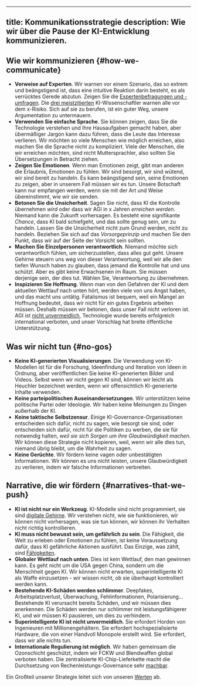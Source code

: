 

---
title: Kommunikationsstrategie
description: Wie wir über die Pause der KI-Entwicklung kommunizieren.
---

## Wie wir kommunizieren {#how-we-communicate}

- **Verweise auf Experten**. Wir warnen vor einem Szenario, das so extrem und beängstigend ist, dass eine intuitive Reaktion darin besteht, es als verrücktes Gerede abzutun. Zeigen Sie die [Expertenbefragungen und -umfragen](/polls-and-surveys). Die [drei meistzitierten](https://twitter.com/PauseAI/status/1734641804245455017) KI-Wissenschaftler warnen alle vor dem x-Risiko. Sich auf sie zu berufen, ist ein guter Weg, unsere Argumentation zu untermauern.
- **Verwenden Sie einfache Sprache**. Sie können zeigen, dass Sie die Technologie verstehen und Ihre Hausaufgaben gemacht haben, aber übermäßiger Jargon kann dazu führen, dass die Leute das Interesse verlieren. Wir möchten so viele Menschen wie möglich erreichen, also machen Sie die Sprache nicht zu kompliziert. Viele der Menschen, die wir erreichen möchten, sind nicht Muttersprachler, also sollten Sie Übersetzungen in Betracht ziehen.
- **Zeigen Sie Emotionen**. Wenn man Emotionen zeigt, gibt man anderen die Erlaubnis, Emotionen zu fühlen. Wir sind besorgt, wir sind wütend, wir sind bereit zu handeln. Es kann beängstigend sein, seine Emotionen zu zeigen, aber in unserem Fall müssen wir es tun. Unsere Botschaft kann nur empfangen werden, wenn sie mit der Art und Weise übereinstimmt, wie wir sie senden.
- **Betonen Sie die Unsicherheit**. Sagen Sie nicht, dass KI die Kontrolle übernehmen _wird_ oder dass wir AGI in x Jahren _erreichen werden_. Niemand kann die Zukunft vorhersagen. Es besteht eine signifikante _Chance_, dass KI bald schiefgeht, und das sollte genug sein, um zu handeln. Lassen Sie die Unsicherheit nicht zum Grund werden, nicht zu handeln. Beziehen Sie sich auf das _Vorsorgeprinzip_ und machen Sie den Punkt, dass wir auf der Seite der Vorsicht sein sollten.
- **Machen Sie Einzelpersonen verantwortlich**. Niemand möchte sich verantwortlich fühlen, um sicherzustellen, dass alles gut geht. Unsere Gehirne steuern uns weg von dieser Verantwortung, weil wir alle den tiefen Wunsch haben zu glauben, dass jemand die Kontrolle hat und uns schützt. Aber es gibt keine Erwachsenen im Raum. Sie müssen derjenige sein, der dies tut. Wählen Sie, Verantwortung zu übernehmen.
- **Inspizieren Sie Hoffnung**. Wenn man von den Gefahren der KI und dem aktuellen Wettlauf nach unten hört, werden viele von uns Angst haben, und das macht uns untätig. Fatalismus ist bequem, weil ein Mangel an Hoffnung bedeutet, dass wir nicht für ein gutes Ergebnis arbeiten müssen. Deshalb müssen wir betonen, dass unser Fall nicht verloren ist. AGI ist [nicht unvermeidlich](/feasibility), Technologie wurde bereits erfolgreich international verboten, und unser Vorschlag hat breite öffentliche Unterstützung.

## Was wir nicht tun {#no-gos}

- **Keine KI-generierten Visualisierungen**. Die Verwendung von KI-Modellen ist für die Forschung, Ideenfindung und Iteration von Ideen in Ordnung, aber veröffentlichen Sie keine KI-generierten Bilder und Videos. Selbst wenn wir nicht gegen KI sind, können wir leicht als Heuchler bezeichnet werden, wenn wir offensichtlich KI-generierte Inhalte verwenden.
- **Keine parteipolitischen Auseinandersetzungen**. Wir unterstützen keine politische Partei oder Ideologie. Wir haben keine Meinungen zu Dingen außerhalb der KI.
- **Keine taktische Selbstzensur**. Einige KI-Governance-Organisationen entscheiden sich dafür, nicht zu sagen, wie besorgt sie sind, oder entscheiden sich dafür, nicht für die Politiken zu werben, die sie für notwendig halten, _weil sie sich Sorgen um ihre Glaubwürdigkeit machen_. Wir können diese Strategie nicht kopieren, weil, wenn wir alle dies tun, niemand übrig bleibt, um die Wahrheit zu sagen.
- **Keine Gerüchte**. Wir fördern keine vagen oder unbestätigten Informationen. Wir können es uns nicht leisten, unsere Glaubwürdigkeit zu verlieren, indem wir falsche Informationen verbreiten.

## Narrative, die wir fördern {#narratives-that-we-push}

- **KI ist nicht nur ein Werkzeug**. KI-Modelle sind nicht programmiert, sie sind [digitale Gehirne](/digital-brains). Wir verstehen nicht, wie sie funktionieren, wir können nicht vorhersagen, was sie tun können, wir können ihr Verhalten nicht richtig kontrollieren.
- **KI muss nicht bewusst sein, um gefährlich zu sein**. Die Fähigkeit, die Welt zu erleben oder Emotionen zu fühlen, ist keine Voraussetzung dafür, dass KI gefährliche Aktionen ausführt. Das Einzige, was zählt, sind [Fähigkeiten](/dangerous-capabilities).
- **Globaler Wettlauf nach unten**. Dies ist kein Wettlauf, den man gewinnen kann. Es geht nicht um die USA gegen China, sondern um die Menschheit gegen KI. Wir können nicht erwarten, superintelligente KI als Waffe einzusetzen - wir wissen nicht, ob sie überhaupt kontrolliert werden kann.
- **Bestehende KI-Schäden werden schlimmer**. Deepfakes, Arbeitsplatzverlust, Überwachung, Fehlinformationen, Polarisierung... Bestehende KI verursacht bereits Schäden, und wir müssen dies anerkennen. Die Schäden werden nur schlimmer mit leistungsfähigerer KI, und wir müssen KI pausieren, um dies zu verhindern.
- **Superintelligente KI ist nicht unvermeidlich**. Sie erfordert Horden von Ingenieuren mit Millionengehältern. Sie erfordert hochspezialisierte Hardware, die von einer Handvoll Monopole erstellt wird. Sie erfordert, dass wir alle nichts tun.
- **Internationale Regulierung ist möglich**. Wir haben gemeinsam die Ozonschicht geschützt, indem wir FCKW und Blendwaffen global verboten haben. Die zentralisierte KI-Chip-Lieferkette macht die Durchsetzung von Rechenleistungs-Governance sehr [machbar](/feasibility).

Ein Großteil unserer Strategie leitet sich von unseren [Werten](https://pauseai.info/values) ab.